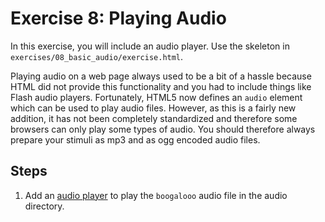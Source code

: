 # Exercise 8: Playing Audio

In this exercise, you will include an audio player.
Use the skeleton in `exercises/08_basic_audio/exercise.html`.

Playing audio on a web page always used to be a bit of a hassle because HTML
did not provide this functionality and you had to include things like Flash
audio players. Fortunately, HTML5 now defines an `audio` element which can be
used to play audio files. However, as this is a fairly new addition, it has not
been completely standardized and therefore some browsers can only play some types
of audio. You should therefore always prepare your stimuli as mp3 and as ogg
encoded audio files.


## Steps

1. Add an [audio player](https://www.w3schools.com/html/html5_audio.asp)
to play the `boogalooo` audio file in the audio directory.
